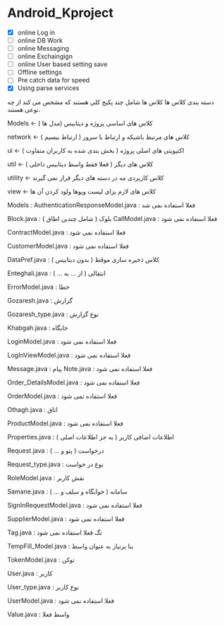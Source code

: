 ﻿# Android_Kproject

- [x] online Log in 
- [ ] online DB Work
- [ ] online Messaging
- [ ] online Exchaingign
- [ ] online User based setting save
- [ ] Offline settings
- [ ] Pre catch data for speed
- [X] Using parse services

دسته بندی کلاس ها 
کلاس ها شامل چند پکیج کلی هستند که مشخص می کند از چه نوعی هستند.


 Models  <-  کلاس های اساسی پروژه و دیتابیس (مدل  ها )

 
network  <- کلاس های مرتبط باشبکه و ارتباط با سرور ( ارتباط بیسیم )


ui  <- اکتیویتی های اصلی پروژه ( بخش بندی شده به کاربران متفاوت )


util  <- کلاس های دیگر ( فعلا فقط واسط دیتابیس داخلی )


utility  <- کلاس کاربردی مه در دسته های دیگر قرار نمی گیرند


view  <- کلاس های لازم بزای لیست ویوها ولود کردن آن ها



Models :
AuthenticationResponseModel.java  : فعلا استفاده نمی شد

Block.java : بلوک ( شامل چندین اطاق )
CallModel.java : فعلا استفاده نمی شود

ContractModel.java : فعلا استفاده نمی شود

CustomerModel.java : فعلا استفاده نمی شود

DataPref.java : کلاس ذخیره سازی موقط ( بدون دیتابیس )

Enteghali.java : انتقالی ( از ... به ... )

ErrorModel.java : خطا 

Gozaresh.java : گزارش

Gozaresh_type.java : نوع گزارش

Khabgah.java : خابگاه

LoginModel.java : فعلا استفاده نمی شود

LogInViewModel.java : فعلا استفاده نمی شود 

Message.java : پیام 
Note.java : فعلا استفاده نمی شود

Order_DetailsModel.java : فعلا استفاده نمی شود

OrderModel.java : فعلا استفاده نمی شود

Othagh.java : اتاق

ProductModel.java : فعلا استفاده نمی شود

Properties.java : اطلاعات اضافی کاربر ( به جز اطلاعات اصلی )

Request.java  : درخواست ( پتو و ... )

Request_type.java : نوع در خواست 

RoleModel.java : نقش کاربر

Samane.java : سامانه ( خوابگاه و سلف و ... )

SignInRequestModel.java : فعلا استفاده نمی شود

SupplierModel.java : فعلا استفاده نمی شود

Tag.java : تگ فعلا استفاده نمی شود

TempFill_Model.java : بنا برنیاز به عنوان واسط

TokenModel.java : توکن 

User.java : کاربر

User_type.java : نوع کاربر

UserModel.java : فعلا استفاده نمی شود

Value.java : واسط فعلا 
